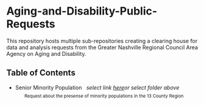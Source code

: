 # **Aging-and-Disability-Public-Requests**

This repository hosts multiple sub-repositories creating a clearing house for data and analysis requests from the Greater Nashville Regional Council Area Agency on Aging and Disability.  

## **Table of Contents**
+ Senior Minority Population
&nbsp;&nbsp;*select link <a href="https://github.com/Greater-Nashville-Regional-Council/Aging-and-Disability-Public-Requests/tree/main/Senior%20Minority%20Population">here</a>or select folder above*
&nbsp;&nbsp;&nbsp;&nbsp;&nbsp;&nbsp;<sub>Request about the presense of minority populations in the 13 County Region</sub>
